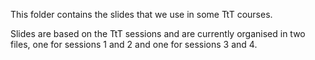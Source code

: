 This folder contains the slides that we use in some TtT courses. 

Slides are based on the TtT sessions and are currently organised in two files, one for sessions 1 and 2 and one for sessions 3 and 4.
